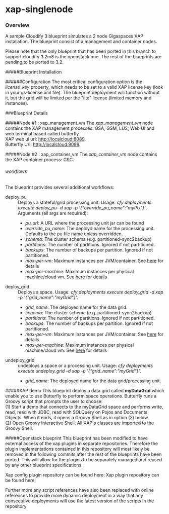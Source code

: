 xap-singlenode
==============================

### Overview

A sample Cloudify 3 blueprint simulates a 2 node Gigaspaces XAP installation. The blueprint consist of a management and container nodes.

Please note that the only blueprint that has been ported in this branch to support cloudify 3.2m8 is the openstack one. The rest of the blueprints are pending to be ported to 3.2. 

#####Blueprint Installation

######Configuration
The most critical configuration option is the <i>license_key</i> property, which needs to be set to a valid XAP license key (look in your gs-license.xml file).   The blueprint deployment will function without it, but the grid will be limited per the "lite" license (limited memory and instances).

###Blueprint Details

#####Node #1 : xap_management_vm
The <i>xap_management_vm</i> node contains the XAP management processes: GSA, GSM, LUS, Web UI and web terminal based called butterfly.
<br/>XAP web ui url: <a href="http://localcloud:8089">http://localcloud:8089</a>.
<br/>Butterfly Url: <a href="http://localcloud:9099">http://localcloud:9099</a>.

#####Node #2 : xap_container_vm
The <i>xap_container_vm</i> node contains the XAP container process: GSC.

###### workflows

The blueprint provides several additional workflows:


<dl>
<dt>deploy_pu</dt>
<dd> Deploys a stateful/grid processing unit.  Usage: <i>cfy deployments execute deploy_pu -d xap -p '{"override_pu_name":"myPU"}'</i>.  Arguments (all args are required):
<ul>
<li><i>pu_url</i>: A URL where the processing unit jar can be found</li>
<li><i>override_pu_name</i>: The deployd name for the processing unit.  Defaults to the pu file name unless overridden.</li>
<li><i>schema</i>: The cluster schema (e.g. partitioned-sync2backup)</li>
<li><i>partitions</i>: The number of partitions. Ignored if not partitioned.</li>
<li><i>backups</i>: The number of backups per partition. Ignored if not partitioned.</li>
<li><i>max-per-vm</i>: Maximum instances per JVM/container.  See <a href="http://docs.gigaspaces.com/xap100adm/the-sla.html">here</a> for details</li>
<li><i>max-per-machine</i>: Maximum instances per physical machine/cloud vm.   See <a href="http://docs.gigaspaces.com/xap100adm/the-sla.html">here</a> for details</li>
</dd>
<dt>deploy_grid</dt>
<dd>Deploys a space.  Usage: <i>cfy deployments execute deploy_grid -d xap -p '{"grid_name":"myGrid"}'</i>.
<ul>
<li><i>grid_name</i>: The deployed name for the data grid.</li>
<li><i>schema</i>: The cluster schema (e.g. partitioned-sync2backup)</li>
<li><i>partitions</i>: The number of partitions. Ignored if not partitioned.</li>
<li><i>backups</i>: The number of backups per partition. Ignored if not partitioned.</li>
<li><i>max-per-vm</i>: Maximum instances per JVM/container.  See <a href="http://docs.gigaspaces.com/xap100adm/the-sla.html">here</a> for details</li>
<li><i>max-per-machine</i>: Maximum instances per physical machine/cloud vm.   See <a href="http://docs.gigaspaces.com/xap100adm/the-sla.html">here</a> for details</li>
</dd>
<dt>undeploy_grid</dt>
<dd>undeploys a space or a processing unit.  Usage: <i>cfy deployments execute undeploy_grid -d xap -p '{"grid_name":"myGrid"}'</i>.
<ul>
<li><i>grid_name</i>: The deployed name for the data grid/processing unit.</li>
</dd>
</dl>


#####XAP demo
This blueprint deploy a data grid called **myDataGrid** which enable you to use Butterfly to perform space operations.
Butterfly runs a Groovy script that prompts the user to choose:<br/>
(1) Start a demo that connects to the myDataGrid space and performs write, read, read with JDBC, read with SQLQuery on Pojos and Documents Objects. When it ends, it opens a Groovy Shell as in option (2) below.<br/>
(2) Open Groovy Interactive Shell. All XAP's classes are imported to the Groovy Shell.

#####Openstack blueprint
This blueprint has been modified to have external access of the xap plugins in separate repositories. Therefore the plugin implementations contained in this repository will most likely be removed in the following commits after the rest of the blueprints have been ported. This will allow for the plugins to be separately managed and reused by any other blueprint specifications.

Xap config plugin repository can be found here:
Xap plugin repository can be found here:

Further more any script references have also been replaced with online references to provide more dynamic deployment in a way that any consecutive deployments will use the latest version of the scripts in the repository 

